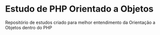 # Estudo de PHP Orientado a Objetos

Repositório de estudos criado para melhor entendimento da Orientação a Objetos dentro do PHP